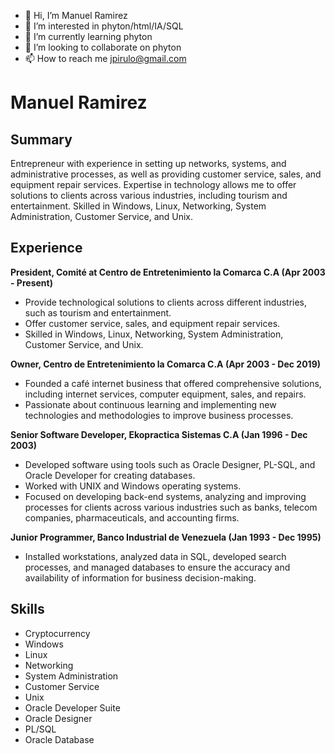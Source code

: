 - 👋 Hi, I’m Manuel Ramirez
- 👀 I’m interested in phyton/html/IA/SQL
- 🌱 I’m currently learning phyton
- 💞️ I’m looking to collaborate on phyton
- 📫 How to reach me jpirulo@gmail.com
# Manuel Ramirez

## Summary

Entrepreneur with experience in setting up networks, systems, and administrative processes, as well as providing customer service, sales, and equipment repair services. Expertise in technology allows me to offer solutions to clients across various industries, including tourism and entertainment. Skilled in Windows, Linux, Networking, System Administration, Customer Service, and Unix.

## Experience

**President, Comité at Centro de Entretenimiento la Comarca C.A (Apr 2003 - Present)**
- Provide technological solutions to clients across different industries, such as tourism and entertainment.
- Offer customer service, sales, and equipment repair services.
- Skilled in Windows, Linux, Networking, System Administration, Customer Service, and Unix.

**Owner, Centro de Entretenimiento la Comarca C.A (Apr 2003 - Dec 2019)**
- Founded a café internet business that offered comprehensive solutions, including internet services, computer equipment, sales, and repairs.
- Passionate about continuous learning and implementing new technologies and methodologies to improve business processes.

**Senior Software Developer, Ekopractica Sistemas C.A (Jan 1996 - Dec 2003)**
- Developed software using tools such as Oracle Designer, PL-SQL, and Oracle Developer for creating databases.
- Worked with UNIX and Windows operating systems.
- Focused on developing back-end systems, analyzing and improving processes for clients across various industries such as banks, telecom companies, pharmaceuticals, and accounting firms.

**Junior Programmer, Banco Industrial de Venezuela (Jan 1993 - Dec 1995)**
- Installed workstations, analyzed data in SQL, developed search processes, and managed databases to ensure the accuracy and availability of information for business decision-making.

## Skills

- Cryptocurrency
- Windows
- Linux
- Networking
- System Administration
- Customer Service
- Unix
- Oracle Developer Suite
- Oracle Designer
- PL/SQL
- Oracle Database

<!---
jpirulo/jpirulo is a ✨ special ✨ repository because its `README.md` (this file) appears on your GitHub profile.
You can click the Preview link to take a look at your changes.
--->
